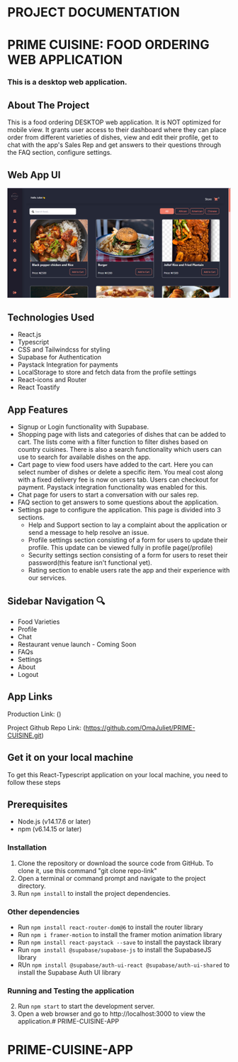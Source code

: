 # PROJECT DOCUMENTATION

# PRIME CUISINE: FOOD ORDERING WEB APPLICATION
### This is a desktop web application.


## About The Project 

This is a food ordering DESKTOP web application. It is NOT optimized for mobile view. It grants user access to their dashboard where they can place order from different varieties of dishes, view and edit their profile, get to chat with the app's Sales Rep and get answers to their questions through the FAQ section, configure settings.


## Web App UI
![Prime Cuisine: food ordering app design](Prime-cuisine-ui.png) 


## Technologies Used

- React.js
- Typescript
- CSS and Tailwindcss for styling
- Supabase for Authentication
- Paystack Integration for payments
- LocalStorage to store and fetch data from the profile settings
- React-icons and Router
- React Toastify 


## App Features

- Signup or Login functionality with Supabase.
- Shopping page with lists and categories of dishes that can be added to cart. The lists come with a filter function to filter dishes based on country cuisines. There is also a search functionality which users can use to search for available dishes on the app.
- Cart page to view food users have added to the cart. Here you can select number of dishes or delete a specific item. You meal cost along with a fixed delivery fee is now on users tab. Users can checkout for payment. Paystack integration functionality was enabled for this.
- Chat page for users to start a conversation with our sales rep.
- FAQ section to get answers to some questions about the application.
- Settings page to configure the application. This page is divided into 3 sections. 
   - Help and Support section to lay a complaint about the application or send a message to help resolve an issue.
   - Profile settings section consisting of a form for users to update their profile. This update can be viewed fully in profile page(/profile)
   - Security settings section consisting of a form for users to reset their password(this feature isn't functional yet).
   - Rating section to enable users rate the app and their experience with our services.



## Sidebar Navigation 🔍

- Food Varieties 
- Profile
- Chat 
- Restaurant venue launch - Coming Soon 
- FAQs
- Settings
- About
- Logout


## App Links 
Production Link: ()

Project Github Repo Link: (https://github.com/OmaJuliet/PRIME-CUISINE.git)


## Get it on your local machine
To get this React-Typescript application on your local machine, you need to follow these steps


## Prerequisites
- Node.js (v14.17.6 or later)
- npm (v6.14.15 or later)


### Installation
1. Clone the repository or download the source code from GitHub. To clone it, use this command "git clone repo-link"
2. Open a terminal or command prompt and navigate to the project directory.
3. Run `npm install` to install the project dependencies.


### Other dependencies
- Run `npm install react-router-dom@6` to install the router library
- Run `npm i framer-motion` to install the framer motion animation library
- Run `npm install react-paystack --save` to install the paystack library
- Run `npm install @supabase/supabase-js` to install the SupabaseJS library
- RUn `npm install @supabase/auth-ui-react @supabase/auth-ui-shared` to install the Supabase Auth UI library


### Running and Testing the application
2. Run `npm start` to start the development server.
3. Open a web browser and go to http://localhost:3000 to view the application.# PRIME-CUISINE-APP
# PRIME-CUISINE-APP
